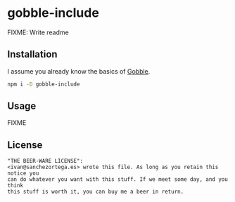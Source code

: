 # gobble-include

FIXME: Write readme


## Installation

I assume you already know the basics of [Gobble](https://github.com/gobblejs/gobble).

```bash
npm i -D gobble-include
```

## Usage

FIXME

## License

```
"THE BEER-WARE LICENSE":
<ivan@sanchezortega.es> wrote this file. As long as you retain this notice you
can do whatever you want with this stuff. If we meet some day, and you think
this stuff is worth it, you can buy me a beer in return.
```
